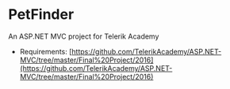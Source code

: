 # PetFinder
An ASP.NET MVC project for Telerik Academy

* Requirements: [https://github.com/TelerikAcademy/ASP.NET-MVC/tree/master/Final%20Project/2016](https://github.com/TelerikAcademy/ASP.NET-MVC/tree/master/Final%20Project/2016)

